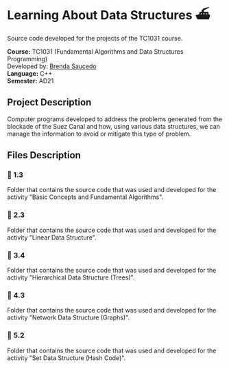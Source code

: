 # Learning About Data Structures ⛴️

Source code developed for the projects of the TC1031 course.

**Course:** TC1031 (Fundamental Algorithms and Data Structures Programming) <br>
Developed by: [Brenda Saucedo](https://github.com/Bren12) <br>
**Language:** C++ <br>
**Semester:** AD21

## Project Description

Computer programs developed to address the problems generated from the blockade of the Suez Canal and how, 
using various data structures, we can manage the information to avoid or mitigate this type of problem.

## Files Description

### 📁 1.3

Folder that contains the source code that was used and developed for the activity "Basic Concepts and Fundamental Algorithms".

### 📁 2.3

Folder that contains the source code that was used and developed for the activity "Linear Data Structure".

### 📁 3.4

Folder that contains the source code that was used and developed for the activity "Hierarchical Data Structure (Trees)".

### 📁 4.3

Folder that contains the source code that was used and developed for the activity "Network Data Structure (Graphs)".

### 📁 5.2

Folder that contains the source code that was used and developed for the activity "Set Data Structure (Hash Code)".
